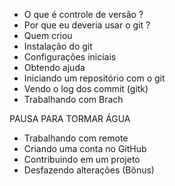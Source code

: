 
* O que é controle de versão ?
* Por que eu deveria usar o git ?
* Quem criou
* Instalação do git
* Configurações iniciais
* Obtendo ajuda
* Iniciando um repositório com o git
* Vendo o log dos commit (gitk)
* Trabalhando com Brach

PAUSA PARA TORMAR ÁGUA

* Trabalhando com remote
* Criando uma conta no GitHub
* Contribuindo em um projeto
* Desfazendo alterações (Bônus)
